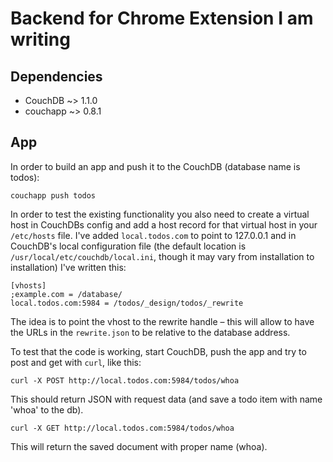 # Backend for Chrome Extension I am writing

## Dependencies

* CouchDB ~> 1.1.0
* couchapp ~> 0.8.1

## App

In order to build an app and push it to the CouchDB (database name is
todos):

    couchapp push todos


In order to test the existing functionality you also need to create a
virtual host in CouchDBs config and add a host record for that virtual
host in your `/etc/hosts` file. I've added `local.todos.com` to point
to 127.0.0.1 and in CouchDB's local configuration file (the default
location is `/usr/local/etc/couchdb/local.ini`, though it may vary from
installation to installation) I've written this:

    [vhosts]
    ;example.com = /database/
    local.todos.com:5984 = /todos/_design/todos/_rewrite

The idea is to point the vhost to the rewrite handle – this will allow
to have the URLs in the `rewrite.json` to be relative to the database
address.

To test that the code is working, start CouchDB, push the app and try to
post and get with `curl`, like this:

    curl -X POST http://local.todos.com:5984/todos/whoa

This should return JSON with request data (and save a todo item with
name 'whoa' to the db).

    curl -X GET http://local.todos.com:5984/todos/whoa

This will return the saved document with proper name (whoa).
